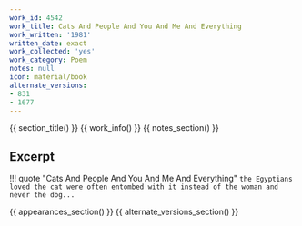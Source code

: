 ```yaml
---
work_id: 4542
work_title: Cats And People And You And Me And Everything
work_written: '1981'
written_date: exact
work_collected: 'yes'
work_category: Poem
notes: null
icon: material/book
alternate_versions:
- 831
- 1677
---
```


{{ section_title() }}
{{ work_info() }}
{{ notes_section() }}
## Excerpt
!!! quote "Cats And People And You And Me And Everything"
    ```
    the Egyptians loved the cat
    were often entombed with it
    instead of the woman
    and never the dog...
    ```

{{ appearances_section() }}
{{ alternate_versions_section() }}